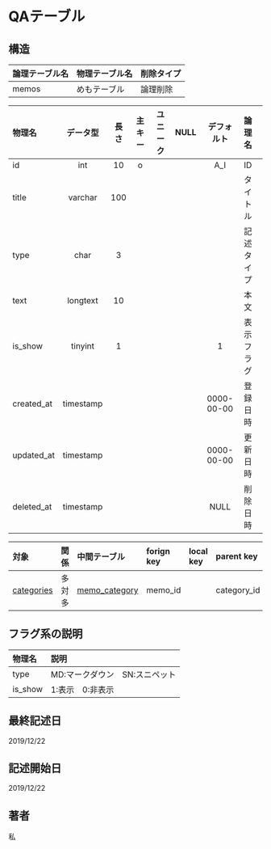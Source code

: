 # QAテーブル

## 構造
| 論理テーブル名 | 物理テーブル名 | 削除タイプ |
| :------------- | :------------- | :--------- |
| memos          | めもテーブル   | 論理削除   |

| 物理名     | データ型  | 長さ  | 主キー | ユニーク | NULL  | デフォルト | 論理名     |
| :--------- | :-------: | :---: | :----: | :------: | :---: | :--------: | :--------- |
| id         |    int    |  10   |   o    |          |       |    A_I     | ID         |
| title      |  varchar  |  100  |        |          |       |            | タイトル   |
| type       |   char    |   3   |        |          |       |            | 記述タイプ |
| text       | longtext  |  10   |        |          |       |            | 本文       |
| is_show    |  tinyint  |   1   |        |          |       |     1      | 表示フラグ |
| created_at | timestamp |       |        |          |       | 0000-00-00 | 登録日時   |
| updated_at | timestamp |       |        |          |       | 0000-00-00 | 更新日時   |
| deleted_at | timestamp |       |        |          |       |    NULL    | 削除日時   |

| 対象                        | 関係   | 中間テーブル                      | forign key | local key | parent key  |
| :-------------------------- | :----- | :-------------------------------- | :--------- | :-------- | :---------- |
| [categories](categories.md) | 多対多 | [memo_category](memo_category.md) | memo_id    |           | category_id |

## フラグ系の説明
| 物理名  | 説明                           |
| :------ | :----------------------------- |
| type    | MD:マークダウン　SN:スニペット |
| is_show | 1:表示　0:非表示               |

## 最終記述日
2019/12/22

## 記述開始日
2019/12/22

## 著者
私
